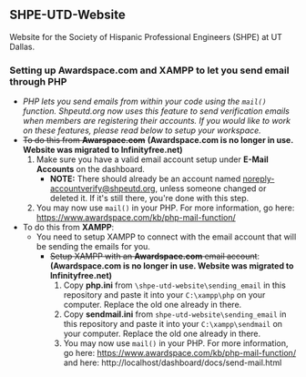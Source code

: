 ## SHPE-UTD-Website
Website for the Society of Hispanic Professional Engineers (SHPE) at UT Dallas. 

### Setting up Awardspace.com and XAMPP to let you send email through PHP
  * *PHP lets you send emails from within your code using the `mail()` function. Shpeutd.org now uses this feature to send verification emails when members are registering their accounts. If you would like to work on these features, please read below to setup your workspace.*
  * ~~To do this from **Awarspace.com**~~ **(Awardspace.com is no longer in use. Website was migrated to Infinityfree.net)**
    1. Make sure you have a valid email account setup under **E-Mail Accounts** on the dashboard.
        * **NOTE:** There should already be an account named noreply-accountverify@shpeutd.org, unless someone changed or deleted it. If it's still there, you're done with this step.
    1. You may now use `mail()` in your PHP. For more information, go here: https://www.awardspace.com/kb/php-mail-function/
  * To do this from **XAMPP**:
    * You need to setup XAMPP to connect with the email account that will be sending the emails for you.
      * ~~Setup XAMPP with an **Awardspace.com** email account~~: **(Awardspace.com is no longer in use. Website was migrated to Infinityfree.net)**
        1. Copy **php.ini** from `\shpe-utd-website\sending_email` in this repository and paste it into your `C:\xampp\php` on your computer. Replace the old one already in there.
        1. Copy **sendmail.ini** from `shpe-utd-website\sending_email` in this repository and paste it into your `C:\xampp\sendmail` on your computer. Replace the old one already in there.
        1. You may now use `mail()` in your PHP. For more information, go here: https://www.awardspace.com/kb/php-mail-function/ and here: http://localhost/dashboard/docs/send-mail.html
